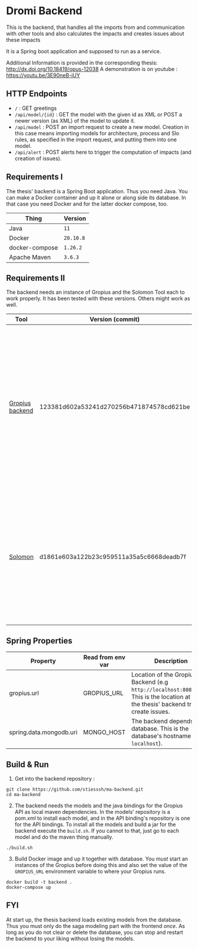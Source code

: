 # Dromi Backend
This is the backend, that handles all the imports from and communication with other tools and also calculates the impacts and creates issues about these impacts

It is a Spring boot application and supposed to run as a service.

Additional Information is provided in the corresponding thesis: http://dx.doi.org/10.18419/opus-12038
A demonstration is on youtube : https://youtu.be/3E90neB-iUY 

## HTTP Endpoints 

* `/` : GET greetings
* `/api/model/{id}` : GET the model with the given id as XML or POST a newer version (as XML) of the model to update it.
* `/api/model` : POST an import request to create a new model. Creation in this case means importing models for architecture, process and Slo rules, as specified in the import request, and putting them into one model. 
* `/api/alert` : POST alerts here to trigger the computation of impacts (and creation of issues). 

## Requirements I

The thesis' backend is a Spring Boot application. 
Thus you need Java. 
You can make a Docker container and up it alone or along side its database. 
In that case you need Docker and for the latter docker compose, too.

Thing           | Version   
----------------|-----------
Java            | `11`
Docker          | `20.10.8`
docker-compose  | `1.26.2`
Apache Maven    | `3.6.3`


## Requirements II
The backend needs an instance of Gropius and the Solomon Tool each to work properly. 
It has been tested with these versions. 
Others might work as well.

Tool            | Version (commit)  | Purpose
----------------|-------------------|--------------------------------------
[Gropius backend](https://github.com/ccims/ccims-backend-gql) | 123381d602a53241d270256b471874578cd621be | Cross-component issue management tool. For us, it provides the architecture and manages the issues we create. If there is not yet any architecture you must add one yourself. When adding a new architecture, it might be recommendable to also run the [Gropius frontend](https://github.com/ccims/ccims-frontend).
[Solomon](https://github.com/ccims/solomon) | d1861e603a122b23c959511a35a5c6668deadb7f | Sla management tool. For us, it provides the slo rules. If there are not yet any Slo rules, you must add them yourself. When adding new Slo rules, it might be recommendable to also run the front end. Otherwise, the back end is sufficient.


## Spring Properties

Property    | Read from env var | Description
------------|-------------------|----------------
gropius.url | GROPIUS_URL       | Location of the Gropius Backend (e.g `http://localhost:8080/api`). This is the location at which the thesis' backend tries to create issues. 
spring.data.mongodb.uri | MONGO_HOST | The backend depends on a database. This is the database's hostname (e.g. `localhost`).


## Build & Run

1. Get into the backend repository : 
```
git clone https://github.com/stiesssh/ma-backend.git
cd ma-backend
```
2. The backend needs the models and the java bindings for the Gropius API as local maven dependencies. 
In the models' repository is a pom.xml to install each model, and in the API binding's repository is one for the API bindings. 
To install all the models and build a jar for the backend execute the `build.sh`.
If you cannot to that, just go to each model and do the maven thing manually. 
```
./build.sh
```

3. Build Docker image and up it together with database. You *must* start an instances of the Gropius before doing this and also set the value of the `GROPIUS_URL` environment variable to where your Gropius runs. 
```
docker build -t backend .
docker-compose up 
```

## FYI
At start up, the thesis backend loads existing models from the database. 
Thus you must only do the saga modeling part with the frontend *once*. 
As long as you do not clear or delete the database, you can stop and restart the backend to your liking without losing the models. 
